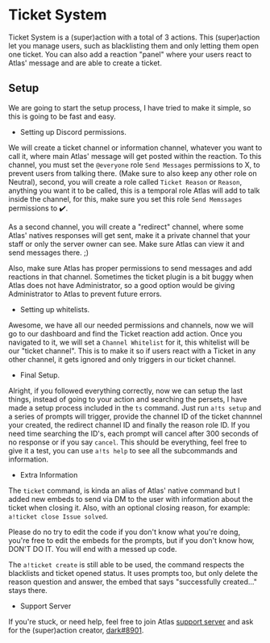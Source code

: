 # Ticket System
Ticket System is a (super)action with a total of 3 actions. This (super)action let you manage users, such as blacklisting them and only letting them open one ticket. You can also add a reaction "panel" where your users react to Atlas' message and are able to create a ticket.

## Setup
We are going to start the setup process, I have tried to make it simple, so this is going to be fast and easy.

* Setting up Discord permissions.

We will create a ticket channel or information channel, whatever you want to call it, where main Atlas' message will get posted within the reaction.
To this channel, you must set the `@everyone` role `Send Messages` permissions to X, to prevent users from talking there. (Make sure to also keep any other role on Neutral), second, you will create a role called `Ticket Reason` or `Reason`, anything you want it to be called, this is a temporal role Atlas will add to talk inside the channel, for this, make sure you set this role `Send Memssages` permissions to ✔️.

As a second channel, you will create a "redirect" channel, where some Atlas' natives responses will get sent, make it a private channel that your staff or only the server owner can see. Make sure Atlas can view it and send messages there. ;)

Also, make sure Atlas has proper permissions to send messages and add reactions in that channel. Sometimes the ticket plugin is a bit buggy when Atlas does not have Administrator, so a good option would be giving Administrator to Atlas to prevent future errors.

* Setting up whitelists.

Awesome, we have all our needed permissions and channels, now we will go to our dashboard and find the Ticket reaction add action. Once you navigated to it, we will set a `Channel Whitelist` for it, this whitelist will be our "ticket channel". This is to make it so if users react with a Ticket in any other channel, it gets ignored and only triggers in our ticket channel.

* Final Setup.

Alright, if you followed everything correctly, now we can setup the last things, instead of going to your action and searching the persets, I have made a setup process included in the `ts` command. Just run `a!ts setup` and a series of prompts will trigger, provide the channel ID of the ticket channnel your created, the redirect channel ID and finally the reason role ID. If you need time searching the ID's, each prompt will cancel after 300 seconds of no response or if you say `cancel`. 
This should be everything, feel free to give it a test, you can use `a!ts help` to see all the subcommands and information.

* Extra Information

The `ticket` command, is kinda an alias of Atlas' native command but I added new embeds to send via DM to the user with information about the ticket when closing it. Also, with an optional closing reason, for example: `a!ticket close Issue solved`. 

Please do no try to edit the code if you don't know what you're doing, you're free to edit the embeds for the prompts, but if you don't know how, DON'T DO IT. You will end with a messed up code.

The `a!ticket create` is still able to be used, the command respects the blacklists and ticket opened status. It uses prompts too, but only delete the reason question and answer, the embed that says "successfully created..." stays there.

* Support Server

If you're stuck, or need help, feel free to join Atlas [support server](https://discord.gg/4HWswAxfcP) and ask for the (super)action creator, [dark#8901](https://discord.com/users/449245847767482379).
